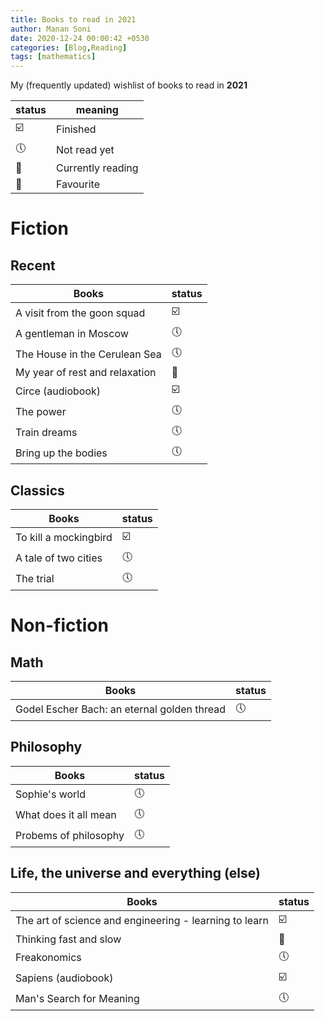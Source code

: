 ```yaml
---
title: Books to read in 2021
author: Manan Soni
date: 2020-12-24 00:00:42 +0530
categories: [Blog,Reading]
tags: [mathematics]
---
```


My (frequently updated) wishlist of books to read in **2021**

| status                  | meaning           |
|-------------------------|-------------------|
| :ballot_box_with_check: | Finished          |
| :clock5:                | Not read yet      |
| :bookmark:              | Currently reading |
| :pushpin:	              | Favourite         |


# Fiction

## Recent

| Books                          | status                  |
| ------------------------------ | ----------------------- |
| A visit from the goon squad    | :ballot_box_with_check: |
| A gentleman in Moscow          | :clock5:                |
| The House in the Cerulean Sea  | :clock5:                |
| My year of rest and relaxation | :bookmark:              | 
| Circe (audiobook)              | :ballot_box_with_check: |
| The power                      | :clock5:                |
| Train dreams                   | :clock5:                |
| Bring up the bodies            | :clock5:                |

## Classics

| Books                 | status                  |
| --------------------- | ----------------------- |
| To kill a mockingbird | :ballot_box_with_check: |
| A tale of two cities  | :clock5:                |
| The trial             | :clock5:                |

# Non-fiction

## Math

| Books                                       | status   |
| ------------------------------------------- | -------- |
| Godel Escher Bach: an eternal golden thread | :clock5: |

## Philosophy

| Books                 | status   |
| --------------------- | -------- |
| Sophie's world        | :clock5: |
| What does it all mean | :clock5: |
| Probems of philosophy | :clock5: |

## Life, the universe and everything (else)

| Books                                                  | status                  |
| ------------------------------------------------------ | ----------------------- |
| The art of science and engineering - learning to learn | :ballot_box_with_check: |
| Thinking fast and slow                                 | :bookmark:              |
| Freakonomics                                           | :clock5:                |
| Sapiens (audiobook)                                    | :ballot_box_with_check: |
| Man's Search for Meaning                               | :clock5:                |
